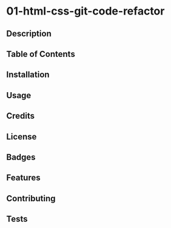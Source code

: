 # 01-html-css-git-code-refactor

## Description



## Table of Contents



## Installation



## Usage



## Credits



## License



## Badges



## Features



## Contributing



## Tests



